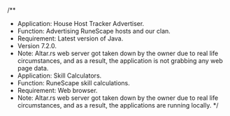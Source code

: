 /**
  * Application: House Host Tracker Advertiser.
  * Function: Advertising RuneScape hosts and our clan.
  * Requirement: Latest version of Java.
  * Version 7.2.0.
  * Note: Altar.rs web server got taken down by the owner due to real life circumstances, and as a result, the application is not grabbing any web page data.
  * Application: Skill Calculators.
  * Function: RuneScape skill calculations.
  * Requirement: Web browser.
  * Note: Altar.rs web server got taken down by the owner due to real life circumstances, and as a result, the applications are running locally.
  */
